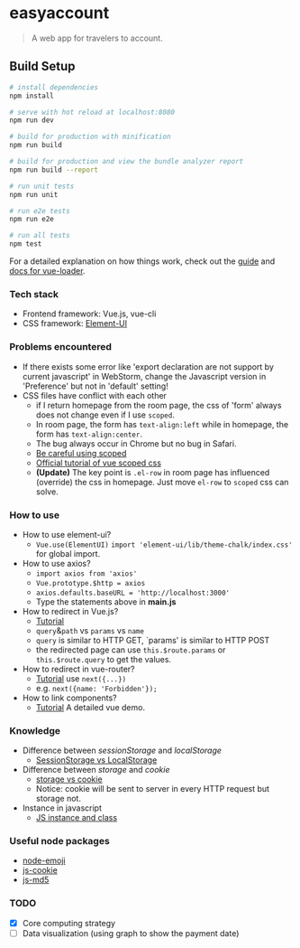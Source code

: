 # easyaccount

> A web app for travelers to account.

## Build Setup

``` bash
# install dependencies
npm install

# serve with hot reload at localhost:8080
npm run dev

# build for production with minification
npm run build

# build for production and view the bundle analyzer report
npm run build --report

# run unit tests
npm run unit

# run e2e tests
npm run e2e

# run all tests
npm test
```

For a detailed explanation on how things work, check out the [guide](http://vuejs-templates.github.io/webpack/) and [docs for vue-loader](http://vuejs.github.io/vue-loader).

### Tech stack
- Frontend framework: Vue.js, vue-cli
- CSS framework: [Element-UI](http://element.eleme.io/)

### Problems encountered

- If there exists some error like 'export declaration are not support by current javascript' in WebStorm, change the Javascript version in 'Preference' but not in 'default' setting!
- CSS files have conflict with each other
    + if I return homepage from the room page, the css of 'form' always does not change even if I use `scoped`.
    + In room page, the form has `text-align:left` while in homepage, the form has `text-align:center`. 
    + The bug always occur in Chrome but no bug in Safari.
    + [Be careful using scoped](https://segmentfault.com/a/1190000012184604?utm_source=tuicool&utm_medium=referral)
    + [Official tutorial of vue scoped css](https://vue-loader.vuejs.org/zh-cn/features/scoped-css.html)
    + **(Update)** The key point is `.el-row` in room page has influenced (override) the css in homepage. Just move `el-row` to `scoped` css can solve.

### How to use
- How to use element-ui? 
    + `Vue.use(ElementUI)` `import 'element-ui/lib/theme-chalk/index.css'` for global import.
- How to use axios? 
    + `import axios from 'axios'`
    + `Vue.prototype.$http = axios`
    + `axios.defaults.baseURL = 'http://localhost:3000'`
    + Type the statements above in **main.js**
- How to redirect in Vue.js?
    + [Tutorial](https://www.cnblogs.com/eva3288/p/8204713.html)
    + `query`&`path` vs `params` vs `name`
    + `query` is similar to HTTP GET, `params' is similar to HTTP POST
    + the redirected page can use `this.$route.params` or `this.$route.query` to get the values.
- How to redirect in vue-router?
    + [Tutorial](http://blog.csdn.net/sinat_17775997/article/details/63686951) use `next({...})`
    + e.g. ```next({name: 'Forbidden'});```
- How to link components?
    + [Tutorial](https://www.jianshu.com/p/7c5ccfac3fa8) A detailed vue demo.
    
   
### Knowledge
- Difference between *sessionStorage* and *localStorage*
    + [SessionStorage vs LocalStorage](https://stackoverflow.com/questions/5523140/html5-local-storage-vs-session-storage)
- Difference between *storage* and *cookie*
    + [storage vs cookie](https://stackoverflow.com/questions/3220660/local-storage-vs-cookies)
    + Notice: cookie will be sent to server in every HTTP request but storage not.
- Instance in javascript
    + [JS instance and class](http://blog.csdn.net/alex8046/article/details/51940518)

### Useful node packages
- [node-emoji](https://www.npmjs.com/package/node-emoji)
- [js-cookie](https://www.npmjs.com/package/js-cookie)
- [js-md5](https://www.npmjs.com/package/js-md5)

### TODO
-[x] Core computing strategy
-[ ] Data visualization (using graph to show the payment date)